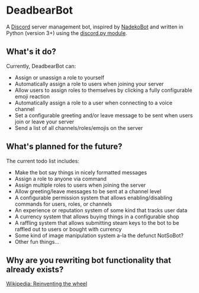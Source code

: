 # DeadbearBot
A [Discord](https://discordapp.com/) server management bot, inspired by [NadekoBot](https://nadekobot.me/) and written in Python (version 3+) using the [discord.py module](https://github.com/Rapptz/discord.py).

## What's it do?
Currently, DeadbearBot can:
* Assign or unassign a role to yourself
* Automatically assign a role to users when joining your server
* Allow users to assign roles to themselves by clicking a fully configurable emoji reaction
* Automatically assign a role to a user when connecting to a voice channel
* Set a configurable greeting and/or leave message to be sent when users join or leave your server
* Send a list of all channels/roles/emojis on the server

## What's planned for the future?
The current todo list includes:
* Make the bot say things in nicely formatted messages
* Assign a role to anyone via command
* Assign multiple roles to users when joining the server
* Allow greeting/leave messages to be sent at a channel level
* A configurable permission system that allows enabling/disabling commands for users, roles, or channels
* An experience or reputation system of some kind that tracks user data
* A currency system that allows buying things in a configurable shop
* A raffling system that allows submitting steam keys to the bot to be raffled out to users or bought with currency
* Some kind of image manipulation system a-la the defunct NotSoBot?
* Other fun things...

## Why are you rewriting bot functionality that already exists?
[Wikipedia: Reinventing the wheel](https://en.wikipedia.org/wiki/Reinventing_the_wheel)
